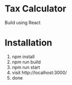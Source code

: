 # Tax Calculator
Build using React

# Installation
1. npm install
2. npm run build
3. npm run start
4. visit http://localhost:3000/
5. done
